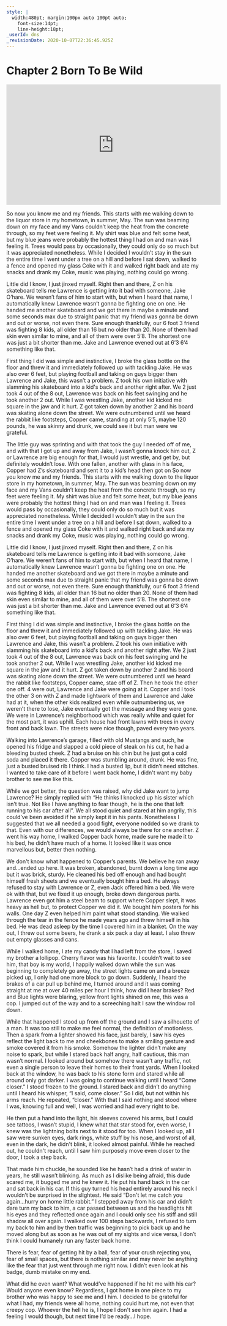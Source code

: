 ```yaml
---
style: |
  width:480pt; margin:100px auto 100pt auto;
    font-size:14pt; 
    line-height:18pt;
_userId: dns
_revisionDate: 2020-10-07T22:36:45.925Z
---
```


# Chapter 2 Born To Be Wild

<iframe width="560" height="315" src="https://www.youtube.com/embed/igvP806798U" frameborder="0" allow="accelerometer; autoplay; clipboard-write; encrypted-media; gyroscope; picture-in-picture" allowfullscreen></iframe>

So now you know me and my friends. This starts with me walking down to the liquor store in my hometown, in summer, May. The sun was beaming down on my face and my Vans couldn’t keep the heat from the concrete through, so my feet were feeling it. My shirt was blue and felt some heat, but my blue jeans were probably the hottest thing I had on and man was I feeling it. Trees would pass by occasionally, they could only do so much but it was appreciated nonetheless. While I decided I wouldn’t stay in the sun the entire time I went under a tree on a hill and before I sat down, walked to a fence and opened my glass Coke with it and walked right back and ate my snacks and drank my Coke, music was playing, nothing could go wrong.

Little did I know, I just jinxed myself. Right then and there, Z on his skateboard tells me Lawrence is getting into it bad with someone, Jake O’hare. We weren’t fans of him to start with, but when I heard that name, I automatically knew Lawrence wasn’t gonna be fighting one on one. He handed me another skateboard and we got there in maybe a minute and some seconds max due to straight panic that my friend was gonna be down and out or worse, not even there. Sure enough thankfully, our 6 foot 3 friend was fighting 8 kids, all older than 16 but no older than 20. None of them had skin even similar to mine, and all of them were over 5’8. The shortest one was just a bit shorter than me. Jake and Lawrence evened out at 6’3 6’4 something like that.

First thing I did was simple and instinctive, I broke the glass bottle on the floor and threw it and immediately followed up with tackling Jake. He was also over 6 feet, but playing football and taking on guys bigger then Lawrence and Jake, this wasn’t a problem. Z took his own initiative with slamming his skateboard into a kid's back and another right after. We 2 just took 4 out of the 8 out, Lawrence was back on his feet swinging and he took another 2 out. While I was wrestling Jake, another kid kicked me square in the jaw and it hurt. Z got taken down by another 2 and his board was skating alone down the street. We were outnumbered until we heard the rabbit like footsteps, Copper came, standing at only 5’5, maybe 120 pounds, he was skinny and drunk, we could see it but man were we grateful.

The little guy was sprinting and with that took the guy I needed off of me, and with that I got up and away from Jake, I wasn’t gonna knock him out, Z or Lawrence are big enough for that, I would just wrestle, and get by, but definitely wouldn’t lose. With one fallen, another with glass in his face, Copper had Z’s skateboard and sent it to a kid’s head then got on So now you know me and my friends. This starts with me walking down to the liquor store in my hometown, in summer, May. The sun was beaming down on my face and my Vans couldn’t keep the heat from the concrete through, so my feet were feeling it. My shirt was blue and felt some heat, but my blue jeans were probably the hottest thing I had on and man was I feeling it. Trees would pass by occasionally, they could only do so much but it was appreciated nonetheless. While I decided I wouldn’t stay in the sun the entire time I went under a tree on a hill and before I sat down, walked to a fence and opened my glass Coke with it and walked right back and ate my snacks and drank my Coke, music was playing, nothing could go wrong.

Little did I know, I just jinxed myself. Right then and there, Z on his skateboard tells me Lawrence is getting into it bad with someone, Jake O’hare. We weren’t fans of him to start with, but when I heard that name, I automatically knew Lawrence wasn’t gonna be fighting one on one. He handed me another skateboard and we got there in maybe a minute and some seconds max due to straight panic that my friend was gonna be down and out or worse, not even there. Sure enough thankfully, our 6 foot 3 friend was fighting 8 kids, all older than 16 but no older than 20. None of them had skin even similar to mine, and all of them were over 5’8. The shortest one was just a bit shorter than me. Jake and Lawrence evened out at 6’3 6’4 something like that.

First thing I did was simple and instinctive, I broke the glass bottle on the floor and threw it and immediately followed up with tackling Jake. He was also over 6 feet, but playing football and taking on guys bigger then Lawrence and Jake, this wasn’t a problem. Z took his own initiative with slamming his skateboard into a kid's back and another right after. We 2 just took 4 out of the 8 out, Lawrence was back on his feet swinging and he took another 2 out. While I was wrestling Jake, another kid kicked me square in the jaw and it hurt. Z got taken down by another 2 and his board was skating alone down the street. We were outnumbered until we heard the rabbit like footsteps, Copper came, stae off of Z. Then he took the other one off. 4 were out, Lawrence and Jake were going at it. Copper and I took the other 3 on with Z and made lightwork of them and Lawrence and Jake had at it, when the other kids realized even while outnumbering us, we weren’t there to lose, Jake eventually got the message and they were gone. We were in Lawrence’s neighborhood which was really white and quiet for the most part, it was uphill. Each house had front lawns with trees in every front and back lawn. The streets were nice though, paved every two years.

Walking into Lawrence’s garage, filled with old Mustangs and such, he opened his fridge and slapped a cold piece of steak on his cut, he had a bleeding busted cheek. Z had a bruise on his chin but he just got a cold soda and placed it there. Copper was stumbling around, drunk. He was fine, just a busted bruised rib I think. I had a busted lip, but it didn’t need stitches. I wanted to take care of it before I went back home, I didn't want my baby brother to see me like this.

While we got better, the question was raised, why did Jake want to jump Lawrence? He simply replied with “He thinks I knocked up his sister which isn’t true. Not like I have anything to fear though, he is the one that left running to his car after all”. We all stood quiet and stared at him angrily, this could’ve been avoided if he simply kept it in his pants. Nonetheless I suggested that we all needed a good fight, everyone nodded so we drank to that. Even with our differences, we would always be there for one another. Z went his way home, I walked Copper back home, made sure he made it to his bed, he didn’t have much of a home. It looked like it was once marvellous but, better then nothing.

We don't know what happened to Copper’s parents. We believe he ran away and...ended up here. It was broken, abandoned, burnt down a long time ago but it was brick, sturdy. He cleaned his bed off enough and had bought himself fresh sheets and we eventually bought him a bed. He always refused to stay with Lawrence or Z, even Jack offered him a bed. We were ok with that, but we fixed it up enough, broke down dangerous parts. Lawrence even got him a steel beam to support where Copper slept, it was heavy as hell but, to protect Copper we did it. We bought him posters for his walls. One day Z even helped him paint what stood standing. We walked through the tear in the fence he made years ago and threw himself in his bed. He was dead asleep by the time I covered him in a blanket. On the way out, I threw out some beers, he drank a six pack a day at least. I also threw out empty glasses and cans.

While I walked home, I ate my candy that I had left from the store, I saved my brother a lollipop. Cherry flavor was his favorite. I couldn’t wait to see him, that boy is my world, I happily walked down while the sun was beginning to completely go away, the street lights came on and a breeze picked up, I only had one more block to go down. Suddenly, I heard the brakes of a car pull up behind me, I turned around and it was coming straight at me at over 40 miles per hour I think, how did I hear brakes? Red and Blue lights were blaring, yellow front lights shined on me, this was a cop. I jumped out of the way and to a screeching halt I saw the window roll down.

While that happened I stood up from off the ground and I saw a silhouette of a man. It was too still to make me feel normal, the definition of motionless. Then a spark from a lighter showed his face, just barely, I saw his eyes reflect the light back to me and cheekbones to make a smiling gesture and smoke covered it from his smoke. Somehow the lighter didn’t make any noise to spark, but while I stared back half angry, half cautious, this man wasn’t normal. I looked around but somehow there wasn't any traffic, not even a single person to leave their homes to their front yards. When I looked back at the window, he was back to his stone form and stared while all around only got darker. I was going to continue walking until I heard “Come closer.” I stood frozen to the ground. I stared back and didn’t do anything until I heard his whisper, “I said, come closer.” So I did, but not within his arms reach. He repeated, “closer.” With that I said nothing and stood where I was, knowing full and well, I was worried and had every right to be.

He then put a hand into the light, his sleeves covered his arms, but I could see tattoos, I wasn’t stupid, I knew what that star stood for, even worse, I knew was the lightning bolts next to it stood for too. When I looked up, all I saw were sunken eyes, dark rings, white stuff by his nose, and worst of all, even in the dark, he didn't blink, it looked almost painful. While he reached out, he couldn't reach, until I saw him purposely move even closer to the door, I took a step back.

That made him chuckle, he sounded like he hasn’t had a drink of water in years, he still wasn’t blinking. As much as I dislike being afraid, this dude scared me, it bugged me and he knew it. He put his hand back in the car and sat back in his car. If this guy turned his head entirely around his neck I wouldn’t be surprised in the slightest. He said “Don't let me catch you again…hurry on home little rabbit.” I stepped away from his car and didn’t dare turn my back to him, a car passed between us and the headlights hit his eyes and they reflected once again and I could only see his stiff and still shadow all over again. I walked over 100 steps backwards, I refused to turn my back to him and by then traffic was beginning to pick back up and he moved along but as soon as he was out of my sights and vice versa, I don’t think I could humanely run any faster back home.

There is fear, fear of getting hit by a ball, fear of your crush rejecting you, fear of small spaces, but there is nothing similar and may never be anything like the fear that just went through me right now. I didn’t even look at his badge, dumb mistake on my end.

What did he even want? What would’ve happened if he hit me with his car? Would anyone even know? Regardless, I got home in one piece to my brother who was happy to see me and I him. I decided to be grateful for what I had, my friends were all home, nothing could hurt me, not even that creepy cop. Whoever the hell he is, I hope I don't see him again. I had a feeling I would though, but next time I’d be ready...I hope. 


